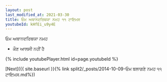 ```yaml
---
layout: post
last_modified_at: 2021-03-30
title: ਓਮ ਅਥਾਨਦਰਿਥਯਾ ਨਮਹ ੧੧ ਟਾਇਮਸ
youtubeId: kHfEi_u9y4E
---
```

 
 
 ਓਮ ਅਥਾਨਦਰਿਥਯਾ ਨਮਹ  
 
 -  ਕੌਣ ਆਲਸੀ ਨਹੀਂ ਹੈ 
 
  
 
  
 
 
 
 
 
 


{% include youtubePlayer.html id=page.youtubeId %}
 
[Next]({{ site.baseurl }}{% link  split2/_posts/2014-10-09-ਓਮ ਬਲਾਗਣੇ ਨਮਹ ੧੧ ਟਾਇਮਸ.md%})
 
